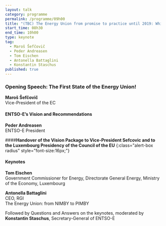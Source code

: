 ```yaml
---
layout: talk
category: programme
permalink: /programme/09h00
title: "(TBC) The Energy Union from promise to practice until 2019: Which market for the Customer? What disruptive Innovation? Which narrative?"
start_time: 08h30
end_time: 10h00
type: keynote
tag: 
  - Maroš Šefčovič
  - Peder Andreasen
  - Tom Eischen
  - Antonella Battaglini
  - Konstantin Staschus
published: true
---
```


### **Opening Speech: The First State of the Energy Union!**

__Maroš Šefčovič__<br>
Vice-President of the EC



#### **ENTSO-E’s Vision and Recommendations**<br>
__Peder Andreasen__<br>
ENTSO-E President


####__Handover of the Vision Package to Vice-President Sefcovic and to the Luxembourg Presidency of the Council of the EU__
{:class="alert-box radius" style="font-size:16px;"}

#### **Keynotes**
__Tom Eischen__ <br>
Government Commissioner for Energy, Directorate General Energy, Ministry of the Economy, Luxembourg

__Antonella Battaglini__<br>
CEO, RGI<br>
The Energy Union: from NIMBY to PIMBY

Followed by Questions and Answers on the keynotes, moderated by __Konstantin Staschus__, Secretary-General of ENTSO-E